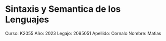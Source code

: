 # Sintaxis y Semantica de los Lenguajes
Curso: K2055
Año: 2023 
Legajo: 2095051
Apellido: Cornalo
Nombre: Matias
